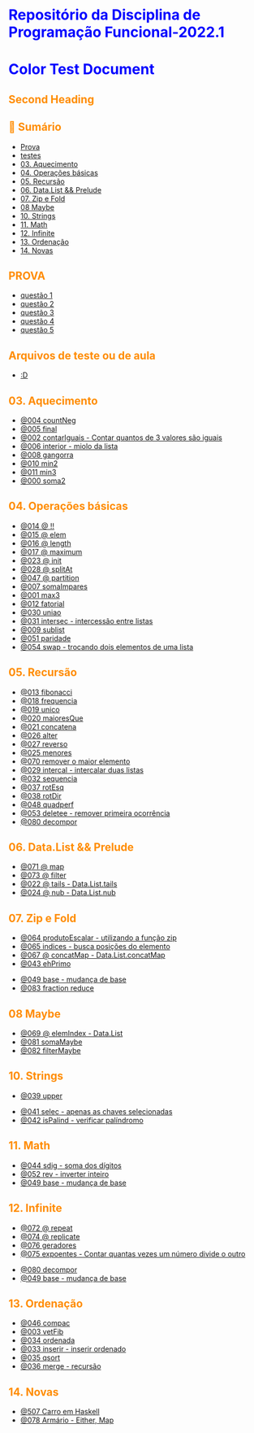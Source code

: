 
# Repositório da Disciplina de Programação Funcional-2022.1
 <!-- Repositório da Disciplina de Programação Funcional-2022.1 -->


<style>
H1{color:Blue !important;}
H2{color:DarkOrange !important;}
p{color:Black !important;}
</style>

# Color Test Document

## Second Heading


## :open_file_folder: Sumário

<!--TOC_BEGIN-->
- [Prova](#PROVA)
- [testes](#Arquivos-de-teste-ou-de-aula)
- [03. Aquecimento](#03-Aquecimento)
- [04. Operações básicas](#04-operações-básicas)
- [05. Recursão](#05-recursão)
- [06. Data.List && Prelude](#06-datalist--prelude)
- [07. Zip e Fold](#07-zip-e-fold)
- [08 Maybe](#08-maybe)
- [10. Strings](#10-strings)
- [11. Math](#11-math)
- [12. Infinite ](#12-infinite)
- [13. Ordenação](#13-ordenação)
- [14. Novas](#14-novas)
<!--TOC_END-->




 ## PROVA
- [questão 1](https://github.com/carlosamuel8/PROGRAMACAOFUNCIONAL/blob/master/PROVA/1_indexof.hs)
- [questão 2](https://github.com/carlosamuel8/PROGRAMACAOFUNCIONAL/blob/master/PROVA/2_indexfold.hs) 
- [questão 3](https://github.com/carlosamuel8/PROGRAMACAOFUNCIONAL/blob/master/PROVA/3_triangulo.hs) 
- [questão 4](https://github.com/carlosamuel8/PROGRAMACAOFUNCIONAL/blob/master/PROVA/4_poligno.hs) 
- [questão 5](https://github.com/carlosamuel8/PROGRAMACAOFUNCIONAL/blob/master/PROVA/5_combinacoes.hs) 


## Arquivos de teste ou de aula
- [:D](https://github.com/carlosamuel8/PROGRAMACAOFUNCIONAL/tree/master/TESTESEAULAS)



## 03. Aquecimento
- [@004 countNeg](https://github.com/carlosamuel8/PROGRAMACAOFUNCIONAL/blob/master/AQUECIMENTO/countNeg.hs) 
- [@005 final](https://github.com/carlosamuel8/PROGRAMACAOFUNCIONAL/blob/master/AQUECIMENTO/final.hs) 
- [@002 contarIguais - Contar quantos de 3 valores são iguais ](https://github.com/carlosamuel8/PROGRAMACAOFUNCIONAL/blob/master/AQUECIMENTO/contarIguais.hs) 
- [@006 interior - miolo da lista](https://github.com/carlosamuel8/PROGRAMACAOFUNCIONAL/blob/master/03-AQUECIMENTO/interior.hs) 
- [@008 gangorra](https://github.com/carlosamuel8/PROGRAMACAOFUNCIONAL/blob/master/AQUECIMENTO/interior.hs) 
- [@010 min2](https://github.com/carlosamuel8/PROGRAMACAOFUNCIONAL/blob/master/AQUECIMENTO/min2.hs) 
- [@011 min3](https://github.com/carlosamuel8/PROGRAMACAOFUNCIONAL/blob/master/AQUECIMENTO/min3.hs) 
- [@000 soma2](https://github.com/carlosamuel8/PROGRAMACAOFUNCIONAL/blob/master/AQUECIMENTO/soma.hs) 

## 04. Operações básicas
- [@014 @ !!](https://github.com/carlosamuel8/PROGRAMACAOFUNCIONAL/blob/master/OPERAÇÕES_BÁSICAS/!!.HS) 
- [@015 @ elem](https://github.com/carlosamuel8/PROGRAMACAOFUNCIONAL/blob/master/OPERAÇÕES_BÁSICAS/elem.hs) 
- [@016 @ length](https://github.com/carlosamuel8/PROGRAMACAOFUNCIONAL/blob/master/OPERAÇÕES_BÁSICAS/length.hs) 
- [@017 @ maximum](https://github.com/carlosamuel8/PROGRAMACAOFUNCIONAL/blob/master/OPERAÇÕES_BÁSICAS/maximum.hs) 
- [@023 @ init](base/023/Readme.md) 
- [@028 @ splitAt](https://github.com/carlosamuel8/PROGRAMACAOFUNCIONAL/blob/master/OPERAÇÕES_BÁSICAS/splitAt.hs) 
- [@047 @ partition](https://github.com/carlosamuel8/PROGRAMACAOFUNCIONAL/blob/master/OPERAÇÕES_BÁSICAS/partition.hs) 
- [@007 somaImpares](https://github.com/carlosamuel8/PROGRAMACAOFUNCIONAL/blob/master/OPERAÇÕES_BÁSICAS/somaImpares.hs) 
- [@001 max3](https://github.com/carlosamuel8/PROGRAMACAOFUNCIONAL/blob/master/OPERAÇÕES_BÁSICAS/max3.hs) 
- [@012 fatorial](https://github.com/carlosamuel8/PROGRAMACAOFUNCIONAL/blob/master/OPERAÇÕES_BÁSICAS/fatorial.hs) 
- [@030 uniao](https://github.com/carlosamuel8/PROGRAMACAOFUNCIONAL/blob/master/OPERAÇÕES_BÁSICAS/uniao.hs) 
- [@031 intersec - intercessão entre listas](https://github.com/carlosamuel8/PROGRAMACAOFUNCIONAL/blob/master/OPERAÇÕES_BÁSICAS/intersec.hs) 
- [@009 sublist](https://github.com/carlosamuel8/PROGRAMACAOFUNCIONAL/blob/master/OPERAÇÕES_BÁSICAS/sublist.hs) 
- [@051 paridade](https://github.com/carlosamuel8/PROGRAMACAOFUNCIONAL/blob/master/OPERAÇÕES_BÁSICAS/paridade.hs) 
- [@054 swap - trocando dois elementos de uma lista](https://github.com/carlosamuel8/PROGRAMACAOFUNCIONAL/blob/master/OPERAÇÕES_BÁSICAS/swap.hs) 



## 05. Recursão
- [@013 fibonacci](https://github.com/carlosamuel8/PROGRAMACAOFUNCIONAL/blob/master/05-RECURSAO/fibonacci.hs) 
- [@018 frequencia](https://github.com/carlosamuel8/PROGRAMACAOFUNCIONAL/blob/master/05-RECURSAO/frequencia.hs) 
- [@019 unico](https://github.com/carlosamuel8/PROGRAMACAOFUNCIONAL/blob/master/05-RECURSAO/unico.hs) 
- [@020 maioresQue](https://github.com/carlosamuel8/PROGRAMACAOFUNCIONAL/blob/master/05-RECURSAO/maioresque.hs) 
- [@021 concatena](https://github.com/carlosamuel8/PROGRAMACAOFUNCIONAL/blob/master/05-RECURSAO/concatena.hs) 
- [@026 alter](https://github.com/carlosamuel8/PROGRAMACAOFUNCIONAL/blob/master/05-RECURSAO/alter.hs) 
- [@027 reverso](https://github.com/carlosamuel8/PROGRAMACAOFUNCIONAL/blob/master/05-RECURSAO/reverso.hs) 
- [@025 menores](https://github.com/carlosamuel8/PROGRAMACAOFUNCIONAL/blob/master/05-RECURSAO/menores.hs) 
- [@070 remover o maior elemento](https://github.com/carlosamuel8/PROGRAMACAOFUNCIONAL/blob/master/05-RECURSAO/removermaior.hs) 
- [@029 intercal - intercalar duas listas](https://github.com/carlosamuel8/PROGRAMACAOFUNCIONAL/blob/master/05-RECURSAO/intercala.hs) 
- [@032 sequencia](https://github.com/carlosamuel8/PROGRAMACAOFUNCIONAL/blob/master/05-RECURSAO/sequencia.hs) 
- [@037 rotEsq](https://github.com/carlosamuel8/PROGRAMACAOFUNCIONAL/blob/master/05-RECURSAO/rotEsq.hs) 
- [@038 rotDir](https://github.com/carlosamuel8/PROGRAMACAOFUNCIONAL/blob/master/05-RECURSAO/rotDir.hs) 
- [@048 quadperf](https://github.com/carlosamuel8/PROGRAMACAOFUNCIONAL/blob/master/05-RECURSAO/quadradoperfeito.hs) 
- [@053 deletee - remover primeira ocorrência](https://github.com/carlosamuel8/PROGRAMACAOFUNCIONAL/blob/master/05-RECURSAO/delete.hs) 
- [@080 decompor](https://github.com/carlosamuel8/PROGRAMACAOFUNCIONAL/blob/master/05-RECURSAO/decompor.hs) 
 
 ## 06. Data.List && Prelude 
- [@071 @ map](https://github.com/carlosamuel8/PROGRAMACAOFUNCIONAL/blob/master/06-DATALIST/map.hs) 
- [@073 @ filter](https://github.com/carlosamuel8/PROGRAMACAOFUNCIONAL/blob/master/06-DATALIST/filter.hs) 
- [@022 @ tails - Data.List.tails](https://github.com/carlosamuel8/PROGRAMACAOFUNCIONAL/blob/master/06-DATALIST/tails.hs) 
- [@024 @ nub - Data.List.nub](https://github.com/carlosamuel8/PROGRAMACAOFUNCIONAL/blob/master/06-DATALIST/nub.hs) 

## 07. Zip e Fold
- [@064 produtoEscalar - utilizando a função zip](https://github.com/carlosamuel8/PROGRAMACAOFUNCIONAL/blob/master/07-ZIPEFOLD/produdoescalar.hs) 
- [@065 indices - busca posições do elemento](https://github.com/carlosamuel8/PROGRAMACAOFUNCIONAL/blob/master/07-ZIPEFOLD/indices.hs) 
- [@067 @ concatMap - Data.List.concatMap](https://github.com/carlosamuel8/PROGRAMACAOFUNCIONAL/blob/master/07-ZIPEFOLD/concatmap.hs) 
- [@043 ehPrimo](https://github.com/carlosamuel8/PROGRAMACAOFUNCIONAL/blob/master/07-ZIPEFOLD/ehprimo.hs) 
<!-- - [@077 vigenere](base/077/Readme.md)  -->
- [@049 base - mudança de base](https://github.com/carlosamuel8/PROGRAMACAOFUNCIONAL/blob/master/07-ZIPEFOLD/mudancadebase.hs) 
- [@083 fraction reduce](https://github.com/carlosamuel8/PROGRAMACAOFUNCIONAL/blob/master/07-ZIPEFOLD/reduce.hs) 

## 08 Maybe

- [@069 @ elemIndex - Data.List](https://github.com/carlosamuel8/PROGRAMACAOFUNCIONAL/blob/master/08-MAYBE/elemindex.hs) 
- [@081 somaMaybe](https://github.com/carlosamuel8/PROGRAMACAOFUNCIONAL/blob/master/08-MAYBE/soma.hs) 
- [@082 filterMaybe](https://github.com/carlosamuel8/PROGRAMACAOFUNCIONAL/blob/master/08-MAYBE/filtermaybe.hs) 

## 10. Strings
- [@039 upper](https://github.com/carlosamuel8/PROGRAMACAOFUNCIONAL/blob/master/10-STRINGS/upper.hs) 
<!-- - [@040 titulo](base/040/Readme.md)  -->
- [@041 selec - apenas as chaves selecionadas](https://github.com/carlosamuel8/PROGRAMACAOFUNCIONAL/blob/master/10-STRINGS/selec.hs) 
- [@042 isPalind - verificar palíndromo](https://github.com/carlosamuel8/PROGRAMACAOFUNCIONAL/blob/master/10-STRINGS/palindromo.hs) 

## 11. Math
- [@044 sdig - soma dos dígitos](https://github.com/carlosamuel8/PROGRAMACAOFUNCIONAL/blob/master/11-MATH/somadig.hs) 
- [@052 rev - inverter inteiro](https://github.com/carlosamuel8/PROGRAMACAOFUNCIONAL/blob/master/11-MATH/inverter.hs) 
- [@049 base - mudança de base](https://github.com/carlosamuel8/PROGRAMACAOFUNCIONAL/blob/master/11-MATH/mudancadebase2.hs) 

## 12. Infinite 
- [@072 @ repeat ](https://github.com/carlosamuel8/PROGRAMACAOFUNCIONAL/blob/master/12-INFINITE/repeat.hs) 
- [@074 @ replicate](https://github.com/carlosamuel8/PROGRAMACAOFUNCIONAL/blob/master/12-INFINITE/replicate.hs) 
- [@076 geradores](https://github.com/carlosamuel8/PROGRAMACAOFUNCIONAL/blob/master/12-INFINITE/geradores.hs) 
- [@075 expoentes - Contar quantas vezes um número divide o outro](https://github.com/carlosamuel8/PROGRAMACAOFUNCIONAL/blob/master/12-INFINITE/expoentes.hs) 
<!-- - [@058 factors - fatores de um número]()  -->
- [@080 decompor](https://github.com/carlosamuel8/PROGRAMACAOFUNCIONAL/blob/master/12-INFINITE/decompor.hs) 
- [@049 base - mudança de base](https://github.com/carlosamuel8/PROGRAMACAOFUNCIONAL/blob/master/12-INFINITE/mudancadebase3.hs) 

## 13. Ordenação
- [@046 compac](https://github.com/carlosamuel8/PROGRAMACAOFUNCIONAL/blob/master/13-ORDENACAO/compac.hs) 
- [@003 vetFib](https://github.com/carlosamuel8/PROGRAMACAOFUNCIONAL/blob/master/13-ORDENACAO/vetFib.hs) 
- [@034 ordenada](https://github.com/carlosamuel8/PROGRAMACAOFUNCIONAL/blob/master/13-ORDENACAO/ordenada.hs) 
- [@033 inserir - inserir ordenado](https://github.com/carlosamuel8/PROGRAMACAOFUNCIONAL/blob/master/13-ORDENACAO/inserir.hs) 
- [@035 qsort](https://github.com/carlosamuel8/PROGRAMACAOFUNCIONAL/blob/master/13-ORDENACAO/qsort.hs) 
- [@036 merge - recursão](https://github.com/carlosamuel8/PROGRAMACAOFUNCIONAL/blob/master/13-ORDENACAO/merge.hs) 

## 14. Novas
- [@507 Carro em Haskell](https://github.com/carlosamuel8/PROGRAMACAOFUNCIONAL/blob/master/14-NOVOS/carro.hs) 
- [@078 Armário -  Either, Map](https://github.com/carlosamuel8/PROGRAMACAOFUNCIONAL/blob/master/14-NOVOS/armario.hs) 
